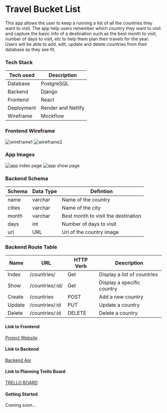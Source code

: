 # Travel Bucket List

This app allows the user to keep a running a list of all the countries they want to visit. The app help users remember which country they want to visit and capture the basic info of a destination such as the best month to visit, number of days to visit, etc to help them plan their travels for the year. Users will be able to add, edit, update and delete countries from their database as they see fit.


 ### Tech Stack

| Tech used | Description |
|-----|------|
| Database | PostgreSQL|
| Backend | Django|
| Frontend | React |
| Deployment | Render and Netlify |
| Wireframe | Mockflow |


 ### Frontend Wireframe

 ![wireframe1](https://i.imgur.com/NnbAKcB.png)
 ![wireframe2](https://i.imgur.com/MB2hEAw.png)

 ### App Images

 ![app index page](https://i.imgur.com/jrF2weW.png)
 ![app show page](https://i.imgur.com/MB2hEAw.png)

### Backend Schema
| Schema | Data Type   | Defintion   |
|-----|------|-----|
| name | varchar | Name of the country   |
| cities | varchar | Name of the city  |
| month | varchar | Best month to visit the destination    |
| days | int | Number of days to visit   |
| url | URL | Url of the country image |


### Backend Route Table


| Name | URL | HTTP Verb | Description |  
|-----|------|-----|------|
| Index | /countries/ | Get | Display a list of countries|
| Show | /countries/:id/ | Get | Display a specific country|
| Create | /countries | POST | Add a new country|
| Update | /countries/:id | PUT | Update a country |
| Delete | /countries/:id | DELETE | Delete a country |


#### Link to Frontend
[Project Website](https://charming-creponne-cea4b6.netlify.app/)

#### Link to Backend
[Backend Api](https://travel-app-backend-v9eb.onrender.com/countries/)

#### Link to Planning Trello Board
[TRELLO BOARD](https://trello.com/invite/b/9WKqFaBN/ATTIb532bebbf1162c5d4822f09258beb444B83DF217/travel-bucket-list-app)

####  Getting Started
Coming soon...

<!-- - Click on "create new menu items" button to add new menu items to your menu!
- To learn more about an item, tap on the image of the item.
- To delete an item, click on the item and then tap the delete button.
- To edit an item, click on the item and then tap the edit button. This will navigate you to the edit page. Then edit the item and click the update button to make changes to the menu item. -->